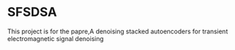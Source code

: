 # SFSDSA
This project is for the papre,A denoising stacked autoencoders for transient electromagnetic signal denoising
